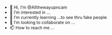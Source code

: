 - 👋 Hi, I’m @Allthewayupncam
- 👀 I’m interested in ...
- 🌱 I’m currently learning ...to see thru fake people
- 💞️ I’m looking to collaborate on ...
- 📫 How to reach me ...

<!---
Allthewayupncam/Allthewayupncam is a ✨ special ✨ repository because its `README.md` (this file) appears on your GitHub profile.
You can click the Preview link to take a look at your changes.
--->
